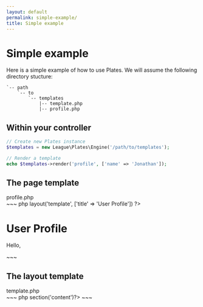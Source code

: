 ```yaml
---
layout: default
permalink: simple-example/
title: Simple example
---
```


Simple example
==============

Here is a simple example of how to use Plates. We will assume the following directory stucture:

~~~
`-- path
    `-- to
        `-- templates
            |-- template.php
            |-- profile.php
~~~

## Within your controller

~~~ php
// Create new Plates instance
$templates = new League\Plates\Engine('/path/to/templates');

// Render a template
echo $templates->render('profile', ['name' => 'Jonathan']);
~~~

## The page template

<div class="filename">profile.php</div>
~~~ php
<?php $this->layout('template', ['title' => 'User Profile']) ?>

<h1>User Profile</h1>
<p>Hello, <?=$name?></p>
~~~

## The layout template

<div class="filename">template.php</div>
~~~ php
<html>
<head>
    <title><?=$title?></title>
</head>
<body>

<?=$this->section('content')?>

</body>
</html>
~~~